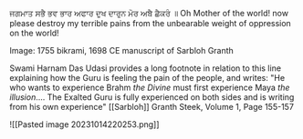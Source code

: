 ਜਗਮਾਤ ਸਭੈ ਭਵ ਭਾਰ ਅਫਾਰ ਦੁਖ ਦਾਰੁਨ ਮੋਰ ਅਬੈ ਛੈਕਰੰ ॥ 
Oh Mother of the world! now please destroy my terrible pains from the unbearable weight of oppression on the world! 

Image: 1755 bikrami, 1698 CE manuscript of Sarbloh Granth 

Swami Harnam Das Udasi provides a long footnote in relation to this line explaining how the Guru is feeling the pain of the people, and writes: "He who wants to experience Brahm *the Divine* must first experience Maya *the illusion*.... The Exalted Guru is fully experienced on both sides and is writing from his own experience" [[Sarbloh]] Granth Steek, Volume 1, Page 155-157

![[Pasted image 20231014220253.png]]